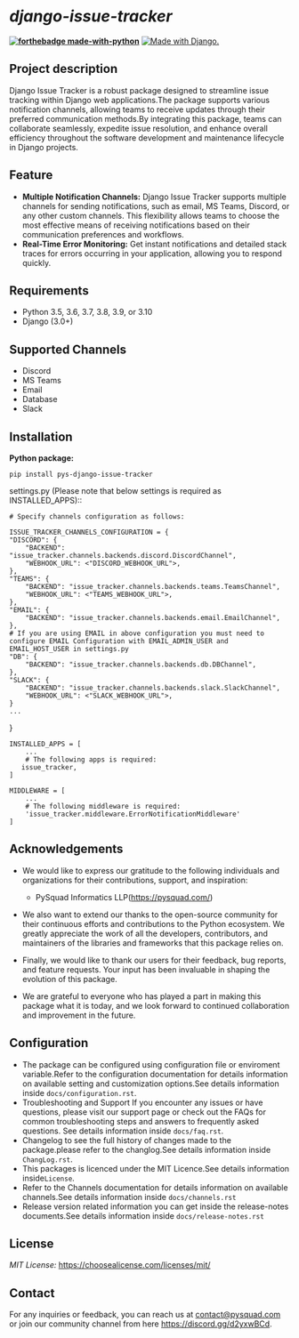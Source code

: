 
<h1><i> django-issue-tracker</i></h1>

**[![forthebadge made-with-python](http://ForTheBadge.com/images/badges/made-with-python.svg)](https://www.python.org/)**
<a href="http://www.djangoproject.com/"><img src="https://www.djangoproject.com/m/img/badges/djangomade124x25.gif" border="0" alt="Made with Django." title="Made with Django." /></a>

## Project description
Django Issue Tracker is a robust package designed to streamline issue tracking within Django web applications.The package supports various notification channels, allowing teams to receive updates through their preferred communication methods.By integrating this package, teams can collaborate seamlessly, expedite issue resolution, and enhance overall efficiency throughout the software development and maintenance lifecycle in Django projects.
## Feature

* **Multiple Notification Channels:**
Django Issue Tracker supports multiple channels for sending notifications, such as email, MS Teams, Discord, or any other custom channels. This flexibility allows teams to choose the most effective means of receiving notifications based on their communication preferences and workflows.
* **Real-Time Error Monitoring:**
Get instant notifications and detailed stack traces for errors occurring in your application, allowing you to respond quickly.

## Requirements
- Python 3.5, 3.6, 3.7, 3.8, 3.9, or 3.10
- Django (3.0+)
## Supported Channels
- Discord
- MS Teams
- Email
- Database
- Slack

## Installation 

**Python package:**

    pip install pys-django-issue-tracker

settings.py (Please note that below settings is required as INSTALLED_APPS)::

    # Specify channels configuration as follows:

    ISSUE_TRACKER_CHANNELS_CONFIGURATION = {
    "DISCORD": {
        "BACKEND": "issue_tracker.channels.backends.discord.DiscordChannel",
        "WEBHOOK_URL": <"DISCORD_WEBHOOK_URL">,
    },
    "TEAMS": {
        "BACKEND": "issue_tracker.channels.backends.teams.TeamsChannel",
        "WEBHOOK_URL": <"TEAMS_WEBHOOK_URL">,
    },
    "EMAIL": {
        "BACKEND": "issue_tracker.channels.backends.email.EmailChannel",
    },
    # If you are using EMAIL in above configuration you must need to configure EMAIL Configuration with EMAIL_ADMIN_USER and EMAIL_HOST_USER in settings.py
    "DB": {
        "BACKEND": "issue_tracker.channels.backends.db.DBChannel",
    },
    "SLACK": {
        "BACKEND": "issue_tracker.channels.backends.slack.SlackChannel",
        "WEBHOOK_URL": <"SLACK_WEBHOOK_URL">,
    }
    ...
}

    INSTALLED_APPS = [
        ...
        # The following apps is required:
       issue_tracker,
    ]

    MIDDLEWARE = [
        ...
        # The following middleware is required:
        'issue_tracker.middleware.ErrorNotificationMiddleware'
    ]
## Acknowledgements
 - We would like to express our gratitude to the following individuals and organizations for their contributions, support, and inspiration:
   - PySquad Informatics LLP(https://pysquad.com/)

 - We also want to extend our thanks to the open-source community for their continuous efforts and contributions to the Python ecosystem. We greatly appreciate the work of all the developers, contributors, and maintainers of the libraries and frameworks that this package relies on.
 - Finally, we would like to thank our users for their feedback, bug reports, and feature requests. Your input has been invaluable in shaping the evolution of this package.
 - We are grateful to everyone who has played a part in making this package what it is today, and we look forward to continued collaboration and improvement in the future.

## Configuration
-  The package can be configured using configuration file or enviroment variable.Refer to the configuration documentation for details information on available setting and customization options.See details information inside `docs/configuration.rst`.
-  Troubleshooting and Support If you encounter any issues or have questions, please visit our support page or check out the FAQs for common troubleshooting steps and answers to frequently asked questions. See details information inside `docs/faq.rst`.
-  Changelog to see the full history of changes made to the package.please refer to the changlog.See details information inside `ChangLog.rst`.
-  This packages is licenced under the MIT Licence.See details information inside`License`.
-  Refer to the Channels documentation for details information on available channels.See details information inside `docs/channels.rst`
-  Release version related information you can get inside the release-notes documents.See details information inside `docs/release-notes.rst`

## License
*MIT License:* <https://choosealicense.com/licenses/mit/>

## Contact
For any inquiries or feedback, you can reach us at contact@pysquad.com or join our community channel from here https://discord.gg/d2yxwBCd.
